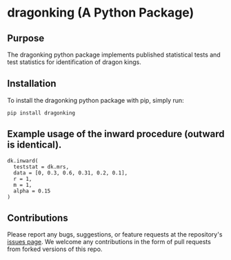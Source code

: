 # dragonking (A Python Package)

## Purpose

The dragonking python package implements published statistical tests and test statistics for identification of dragon kings.

## Installation

To install the dragonking python package with pip, simply run:

```
pip install dragonking
```

## Example usage of the inward procedure (outward is identical).

```
dk.inward(
  teststat = dk.mrs,
  data = [0, 0.3, 0.6, 0.31, 0.2, 0.1],
  r = 1,
  m = 1,
  alpha = 0.15
)
```

## Contributions

Please report any bugs, suggestions, or feature requests at the repository's [issues page](https://github.com/dcqin17/dragonking). We welcome any contributions in the form of pull requests from forked versions of this repo.
